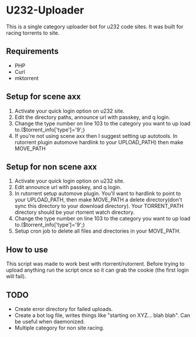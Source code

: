 # U232-Uploader
This is a single category uploader bot for u232 code sites.  It was built for racing torrents to site.

## Requirements
* PHP
* Curl
* mktorrent

## Setup for scene axx
1. Activate your quick login option on u232 site.
2. Edit the directory paths, announce url with passkey, and q login.
3. Change the type number on line 103 to the category you want to up load to.($torrent_info['type']='9';)
4. If you're not using scene axx then I suggest setting up autotools.  In rutorrent plugin automove hardlink to your UPLOAD_PATH) then make MOVE_PATH 

## Setup for non scene axx
1. Activate your quick login option on u232 site.
2. Edit announce url with passkey, and q login.
3. In rutorrent setup automove plugin. You'll want to hardlink to point to your UPLOAD_PATH, then make MOVE_PATH a delete directory(don't sync this directory to your download directory).  Your TORRENT_PATH directory should be your rtorrent watch directory.
4. Change the type number on line 103 to the category you want to up load to.($torrent_info['type']='9';)
5. Setup cron job to delete all files and directories in your MOVE_PATH.

## How to use
This script was made to work best with rtorrent/rutorrent.  Before trying to upload anything run the script once so it can grab the cookie (the first login will fail).

## TODO
* Create error directory for failed uploads.
* Create a bot log file, writes things like "starting on XYZ... blah blah". Can be useful when daemonized.
* Multiple category for non site racing.

